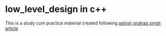 # low_level_design in c++
This is a study cum practice material created following  [ashish pratrap singh article](https://github.com/ashishps1/awesome-low-level-design)
